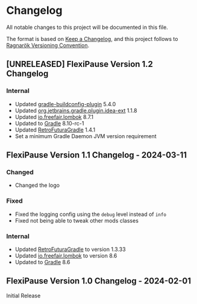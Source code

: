 # Changelog

All notable changes to this project will be documented in this file.

The format is based on [Keep a Changelog](https://keepachangelog.com/en/1.1.0/), and this project follows to [Ragnarök Versioning Convention](https://github.com/Red-Studio-Ragnarok/Commons/blob/main/Ragnar%C3%B6k%20Versioning%20Convention.md).

## [UNRELEASED] FlexiPause Version 1.2 Changelog

### Internal

- Updated [gradle-buildconfig-plugin](https://github.com/gmazzo/gradle-buildconfig-plugin) 5.4.0
- Updated [org.jetbrains.gradle.plugin.idea-ext](https://plugins.gradle.org/plugin/org.jetbrains.gradle.plugin.idea-ext) 1.1.8
- Updated [io.freefair.lombok](https://plugins.gradle.org/plugin/io.freefair.lombok) 8.7.1
- Updated to [Gradle](https://gradle.org) 8.10-rc-1
- Updated [RetroFuturaGradle](https://github.com/GTNewHorizons/RetroFuturaGradle) 1.4.1
- Set a minimum Gradle Daemon JVM version requirement

## FlexiPause Version 1.1 Changelog - 2024-03-11

### Changed

- Changed the logo

### Fixed

- Fixed the logging config using the `debug` level instead of `info`
- Fixed not being able to tweak other mods classes

### Internal

- Updated [RetroFuturaGradle](https://github.com/GTNewHorizons/RetroFuturaGradle) to version 1.3.33
- Updated [io.freefair.lombok](https://plugins.gradle.org/plugin/io.freefair.lombok) to version 8.6
- Updated to [Gradle](https://gradle.org/) 8.6

## FlexiPause Version 1.0 Changelog - 2024-02-01

Initial Release
